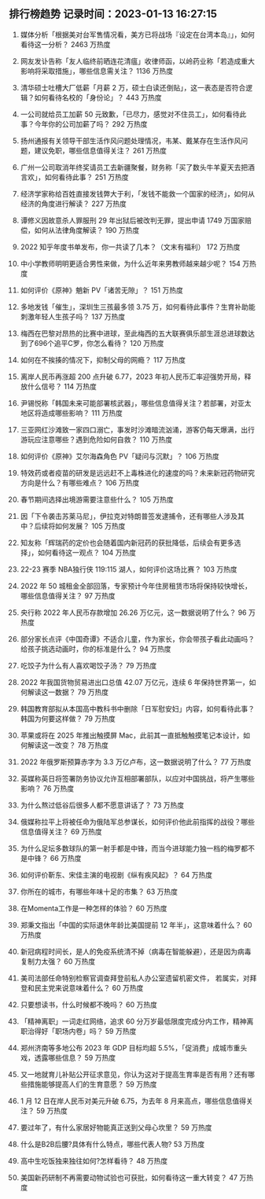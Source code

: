 
## 排行榜趋势 记录时间：2023-01-13 16:27:15
  
  1. 媒体分析「根据美对台军售情况看，美方已将战场『设定在台湾本岛』」，如何看待这一分析？ 2463 万热度
    
  2. 网友发讣告称「友人临终前晒连花清瘟」收律师函，以岭药业称「若造成重大影响将采取措施」，哪些信息需关注？ 1136 万热度
    
  3. 清华硕士吐槽大厂低薪「月薪 2 万，硕士白读还倒贴」，这一表态是否符合逻辑？如何看待名校的「身份论」？ 443 万热度
    
  4. 一公司就给员工加薪 50 元致歉，「已尽力，感觉对不住员工」，如何看待此事？今年你的公司加薪了吗？ 292 万热度
    
  5. 扬州通报有关领导干部生活作风问题处理情况，韦某、戴某存在生活作风问题，建议免职，哪些信息值得关注？ 261 万热度
    
  6. 广州一公司取消年终奖请员工去新疆聚餐，财务称「买了数头牛羊夏天去把酒言欢」，如何看待此事？ 251 万热度
    
  7. 经济学家称给百姓直接发钱弊大于利，「发钱不能救一个国家的经济」，如何从经济的角度进行解读？ 227 万热度
    
  8. 谭修义因故意杀人罪服刑 29 年出狱后被改判无罪，提出申请 1749 万国家赔偿，如何从法律角度解读？ 190 万热度
    
  9. 2022 知乎年度书单发布，你一共读了几本？（文末有福利） 172 万热度
    
  10. 中小学教师明明更适合男性来做，为什么近年来男教师越来越少呢？ 154 万热度
    
  11. 如何评价《原神》魈新 PV「诸苦无隙」？ 151 万热度
    
  12. 多地发钱「催生」，深圳生三孩最多领 3.75 万，如何看待此事件？生育补助能刺激年轻人生孩子吗？ 137 万热度
    
  13. 梅西在巴黎对昂热的比赛中进球，至此梅西的五大联赛俱乐部生涯总进球数达到了696个追平C罗，你怎么看待？ 120 万热度
    
  14. 如何在不挨揍的情况下，抑制父母的网瘾？ 117 万热度
    
  15. 离岸人民币再涨超 200 点升破 6.77，2023 年初人民币汇率迎强势开局，释放什么信号？ 114 万热度
    
  16. 尹锡悦称「韩国未来可能部署核武器」，哪些信息值得关注？若部署，对亚太地区将造成哪些影响？ 111 万热度
    
  17. 三亚网红沙滩致一家四口溺亡，事发时沙滩暗流汹涌，游客仍每天爆满，出行游玩应注意哪些？遇到危险如何自救？ 110 万热度
    
  18. 如何评价《原神》艾尔海森角色 PV「疑问与沉默」？ 106 万热度
    
  19. 特效药或者疫苗的研发是远远赶不上毒株进化的速度的吗？未来新冠药物研究方向是什么？有哪些难点？ 106 万热度
    
  20. 春节期间选择出境游需要注意些什么？ 105 万热度
    
  21. 因「下令袭击苏莱马尼」，伊拉克对特朗普签发逮捕令，还有哪些人涉及其中？后续将如何发展？ 105 万热度
    
  22. 知友称「辉瑞药的定价也会随着国内新冠药的获批降低，后续会有更多选择」，如何看待这一观点？ 104 万热度
    
  23. 22-23 赛季 NBA独行侠 119:115 湖人，如何评价这场比赛？ 103 万热度
    
  24. 2022 年 50 城租金全部回落，专家预计今年住房租赁市场将保持较快增长，哪些信息值得关注？ 97 万热度
    
  25. 央行称 2022 年人民币存款增加 26.26 万亿元，这一数据说明了什么？ 96 万热度
    
  26. 部分家长点评《中国奇谭》不适合儿童，作为家长，你会带孩子看此动画吗？给孩子挑选动画时，你的标准是什么？ 94 万热度
    
  27. 吃饺子为什么有人喜欢喝饺子汤？ 79 万热度
    
  28. 2022 年我国货物贸易进出口总值 42.07 万亿元，连续 6 年保持世界第一，如何解读这一数据？ 79 万热度
    
  29. 韩国教育部拟从本国高中教科书中删除「日军慰安妇」内容，如何看待此事？韩国为何要这样做？ 79 万热度
    
  30. 苹果或将在 2025 年推出触摸屏 Mac，此前其一直抵触触摸笔记本设计，如何解读这一改变？ 78 万热度
    
  31. 2022 年俄罗斯预算赤字为 3.3 万亿卢布，这一数据说明了什么？ 77 万热度
    
  32. 英媒称英日将签署防务协议允许互相部署部队，以应对中国挑战，将产生哪些影响？ 76 万热度
    
  33. 为什么熬过低谷后很多人都不愿意讲话了？ 73 万热度
    
  34. 俄媒称拉平上将被任命为俄陆军总参谋长，如何评价他此前指挥的战役？哪些信息值得关注？ 69 万热度
    
  35. 为什么足坛多数球队的第一射手都是中锋，而当今进球能力独一档的梅罗都不是中锋？ 66 万热度
    
  36. 如何评价靳东、宋佳主演的电视剧《纵有疾风起》？ 64 万热度
    
  37. 你所在的城市，有哪些年味十足的市集？ 63 万热度
    
  38. 在Momenta工作是一种怎样的体验？ 60 万热度
    
  39. 郑秉文指出「中国的实际退休年龄比美国提前 12 年半」，这意味着什么？ 60 万热度
    
  40. 新冠病程时间长，是人的免疫系统清不掉（病毒在智能躲避），还是因为病毒复制力太强？ 60 万热度
    
  41. 美司法部任命特别检察官调查拜登前私人办公室遗留机密文件， 若属实，对拜登和民主党来说意味着什么？ 60 万热度
    
  42. 只要想读书，什么时候都不晚吗？ 60 万热度
    
  43. 「精神离职」一词走红网络，追求 60 分万岁最低限度完成分内工作，精神离职治得好「职场内卷」吗？ 59 万热度
    
  44. 郑州济南等多地公布 2023 年 GDP 目标均超 5.5%，「促消费」成城市重头戏，透露哪些信息？ 59 万热度
    
  45. 又一地就育儿补贴公开征求意见，你认为这对于提高生育率是否有用？还有哪些措施能够提高人们的生育意愿？ 59 万热度
    
  46. 1 月 12 日在岸人民币对美元升破 6.75，为去年 8 月来高点，哪些信息值得关注？ 59 万热度
    
  47. 要过年了，有什么家居好物能真正送到父母心坎里？ 59 万热度
    
  48. 什么是B2B后腰?具体有什么特点，哪些代表人物? 53 万热度
    
  49. 高中生吃饭独来独往如何?怎样看待？ 48 万热度
    
  50. 美国新药研制不再需要动物试验也可获批，如何看待这一重大转变？ 47 万热度
    